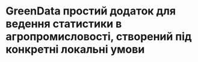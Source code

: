 # GreenData простий додаток для ведення статистики в агропромисловості, створений під конкретні локальні умови
